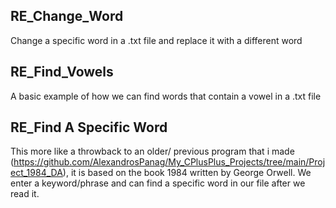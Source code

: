 RE_Change_Word
----


Change a specific word in a .txt file and replace it with a different word



RE_Find_Vowels
----

A basic example of how we can find words that contain a vowel in a .txt file


RE_Find A Specific Word
----

This more like a throwback to an older/ previous program that i made (https://github.com/AlexandrosPanag/My_CPlusPlus_Projects/tree/main/Project_1984_DA), it is based on the book 1984 written by George Orwell. We enter a keyword/phrase and can find a specific word in our file after we read it.
